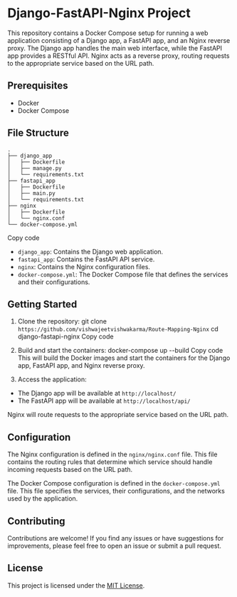 # Django-FastAPI-Nginx Project

This repository contains a Docker Compose setup for running a web application consisting of a Django app, a FastAPI app, and an Nginx reverse proxy. The Django app handles the main web interface, while the FastAPI app provides a RESTful API. Nginx acts as a reverse proxy, routing requests to the appropriate service based on the URL path.

## Prerequisites

- Docker
- Docker Compose

## File Structure
```
.
├── django_app
│   ├── Dockerfile
│   ├── manage.py
│   └── requirements.txt
├── fastapi_app
│   ├── Dockerfile
│   ├── main.py
│   └── requirements.txt
├── nginx
│   ├── Dockerfile
│   └── nginx.conf
└── docker-compose.yml
```
Copy code
- `django_app`: Contains the Django web application.
- `fastapi_app`: Contains the FastAPI API service.
- `nginx`: Contains the Nginx configuration files.
- `docker-compose.yml`: The Docker Compose file that defines the services and their configurations.

## Getting Started

1. Clone the repository:
git clone `https://github.com/vishwajeetvishwakarma/Route-Mapping-Nginx`
cd django-fastapi-nginx
Copy code
2. Build and start the containers:
docker-compose up --build
Copy code
This will build the Docker images and start the containers for the Django app, FastAPI app, and Nginx reverse proxy.

3. Access the application:

- The Django app will be available at `http://localhost/`
- The FastAPI app will be available at `http://localhost/api/`

Nginx will route requests to the appropriate service based on the URL path.

## Configuration

The Nginx configuration is defined in the `nginx/nginx.conf` file. This file contains the routing rules that determine which service should handle incoming requests based on the URL path.

The Docker Compose configuration is defined in the `docker-compose.yml` file. This file specifies the services, their configurations, and the networks used by the application.

## Contributing

Contributions are welcome! If you find any issues or have suggestions for improvements, please feel free to open an issue or submit a pull request.

## License

This project is licensed under the [MIT License](LICENSE).
